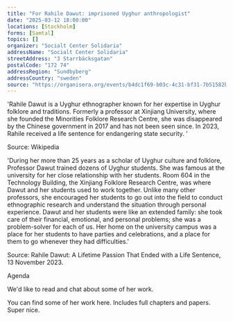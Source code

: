 ```yaml
---
title: "For Rahile Dawut: imprisoned Uyghur anthropologist"
date: "2025-03-12 18:00:00"
locations: [Stockholm]
forms: [Samtal]
topics: []
organizer: "Socialt Center Solidaria"
addressName: "Socialt Center Solidaria"
streetAddress: "3 Starrbäcksgatan"
postalCode: "172 74"
addressRegion: "Sundbyberg"
addressCountry: "sweden"
source: "https://organisera.org/events/b4dc1f69-b03c-4c31-bf31-7b51582b5574"
---
```

'Rahile Dawut is a Uyghur ethnographer known for her expertise in Uyghur folklore and traditions. Formerly a professor at Xinjiang University, where she founded the Minorities Folklore Research Centre, she was disappeared by the Chinese government in 2017 and has not been seen since. In 2023, Rahile received a life sentence for endangering state security. '

Source: Wikipedia

'During her more than 25 years as a scholar of Uyghur culture and folklore, Professor Dawut trained dozens of Uyghur students. She was famous at the university for her close relationship with her students. Room 604 in the Technology Building, the Xinjiang Folklore Research Centre, was where Dawut and her students used to work together. Unlike many other professors, she encouraged her students to go out into the field to conduct ethnographic research and understand the situation through personal experience. Dawut and her students were like an extended family: she took care of their financial, emotional, and personal problems; she was a problem-solver for each of us. Her home on the university campus was a place for her students to have parties and celebrations, and a place for them to go whenever they had difficulties.'

Source: Rahile Dawut: A Lifetime Passion That Ended with a Life Sentence, 13 November 2023.

Agenda

We'd like to read and chat about some of her work.

You can find some of her work here. Includes full chapters and papers. Super nice.